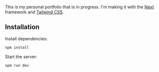 This is my personal portfolio that is in progress. I'm making it with the [Next](https://nextjs.org/ "Next") framework and [Tailwind CSS](https://tailwindcss.com/ "Tailwind CSS").

## Installation

Install dependencies:

```bash
npm install
```

Start the server:

```bash
npm run dev
```
